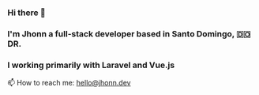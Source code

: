 ### Hi there 👋
### I'm Jhonn a full-stack developer based in Santo Domingo, 🇩🇴 DR. 
### I working primarily with Laravel and Vue.js

📫 How to reach me:
hello@jhonn.dev

<!--
**jhonnrodr/jhonnrodr** is a ✨ _special_ ✨ repository because its `README.md` (this file) appears on your GitHub profile.

Here are some ideas to get you started:

- 🔭 I’m currently working on ...
- 🌱 I’m currently learning ...
- 👯 I’m looking to collaborate on ...
- 🤔 I’m looking for help with ...
- 💬 Ask me about ...
- 📫 How to reach me: ...
- 😄 Pronouns: ...
- ⚡ Fun fact: ...
-->
